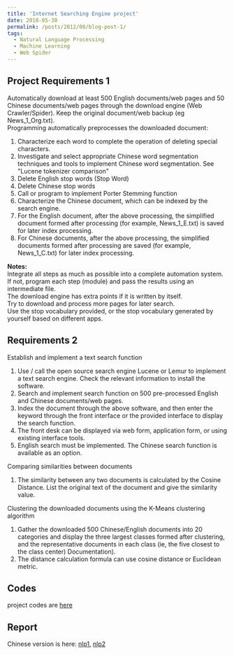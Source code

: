 ```yaml
---
title: 'Internet Searching Engine project'
date: 2018-05-30
permalink: /posts/2012/08/blog-post-1/
tags:
  - Natural Language Processing
  - Machine Learning
  - Web Spider
---
```






Project Requirements 1    
---------------
Automatically download at least 500 English documents/web pages and 50 Chinese documents/web pages through the download engine (Web Crawler/Spider). Keep the original document/web backup (eg News_1_Org.txt).     
Programming automatically preprocesses the downloaded document:    
1. Characterize each word to complete the operation of deleting special characters.    
2. Investigate and select appropriate Chinese word segmentation techniques and tools to implement Chinese word segmentation. See "Lucene tokenizer comparison"    
3. Delete English stop words (Stop Word)    
4. Delete Chinese stop words    
5. Call or program to implement Porter Stemming function    
6. Characterize the Chinese document, which can be indexed by the search engine.     
7. For the English document, after the above processing, the simplified document formed after processing (for example, News_1_E.txt) is saved for later index processing.     
8. For Chinese documents, after the above processing, the simplified documents formed after processing are saved (for example, News_1_C.txt) for later index processing.     

**Notes:**    
Integrate all steps as much as possible into a complete automation system. If not, program each step (module) and pass the results using an intermediate file.    
The download engine has extra points if it is written by itself.    
Try to download and process more pages for later search.   
Use the stop vocabulary provided, or the stop vocabulary generated by yourself based on different apps.    

Requirements 2
--------------
Establish and implement a text search function     
1. Use / call the open source search engine Lucene or Lemur to implement a text search engine. Check the relevant information to install the software.    
2. Search and implement search function on 500 pre-processed English and Chinese documents/web pages.    
3. Index the document through the above software, and then enter the keyword through the front interface or the provided interface to display the search function.    
4. The front desk can be displayed via web form, application form, or using existing interface tools.    
5. English search must be implemented. The Chinese search function is available as an option.     
    
Comparing similarities between documents    
1. The similarity between any two documents is calculated by the Cosine Distance. List the original text of the document and give the similarity value.      
    
Clustering the downloaded documents using the K-Means clustering algorithm    
1. Gather the downloaded 500 Chinese/English documents into 20 categories and display the three largest classes formed after clustering, and the representative documents in each class (ie, the five closest to the class center) Documentation).    
2. The distance calculation formula can use cosine distance or Euclidean metric.     

Codes
-------
project codes are [here](https://github.com/olivia-shi/olivia-shi.github.io/tree/master/NLP)     

Report
-------
Chinese version is here: [nlp1](https://olivia-shi.github.io/files/Project-textPreprocess.pdf), [nlp2](https://olivia-shi.github.io/files/Project-textSimilarity.pdf)     

